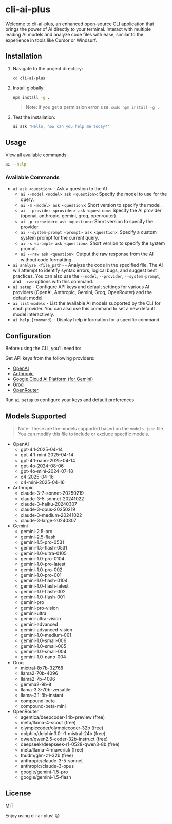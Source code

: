 # cli-ai-plus

Welcome to cli-ai-plus, an enhanced open-source CLI application that brings the power of AI directly to your terminal. Interact with multiple leading AI models and analyze code files with ease, similar to the experience in tools like Cursor or Windsurf.

## Installation

1.  Navigate to the project directory:

    ```bash
    cd cli-ai-plus
    ```

2.  Install globally:

    ```bash
    npm install -g .
    ```

    >   Note: If you get a permission error, use: `sudo npm install -g .`

3.  Test the installation:

    ```bash
    ai ask "Hello, how can you help me today?"
    ```

## Usage

View all available commands:

```bash
ai --help
```

### Available Commands

-   `ai ask <question>` - Ask a question to the AI
    -   `ai --model <model> ask <question>`: Specify the model to use for the query.
    -   `ai -m <model> ask <question>`: Short version to specify the model.
    -   `ai --provider <provider> ask <question>`: Specify the AI provider (openai, anthropic, gemini, groq, openrouter).
    -   `ai -p <provider> ask <question>`: Short version to specify the provider.
    -   `ai --system-prompt <prompt> ask <question>`: Specify a custom system prompt for the current query.
    -   `ai -s <prompt> ask <question>`: Short version to specify the system prompt.
    -   `ai --raw ask <question>`: Output the raw response from the AI without code formatting.
-   `ai analyze <file_path>` - Analyze the code in the specified file. The AI will attempt to identify syntax errors, logical bugs, and suggest best practices. You can also use the `--model`, `--provider`, `--system-prompt`, and `--raw` options with this command.
-   `ai setup` - Configure API keys and default settings for various AI providers (OpenAI, Anthropic, Gemini, Groq, OpenRouter) and the default model.
-   `ai list-models` - List the available AI models supported by the CLI for each provider. You can also use this command to set a new default model interactively.
-   `ai help [command]` - Display help information for a specific command.

## Configuration

Before using the CLI, you'll need to:

Get API keys from the following providers:

-   [OpenAI](https://platform.openai.com/api-keys)
-   [Anthropic](https://console.anthropic.com/settings/keys)
-   [Google Cloud AI Platform (for Gemini)](https://console.cloud.google.com/apis/credentials)
-   [Groq](https://console.groq.com/keys)
-   [OpenRouter](https://openrouter.ai/keys)

Run `ai setup` to configure your keys and default preferences.

## Models Supported

>   Note: These are the models supported based on the `models.json` file. You can modify this file to include or exclude specific models.

-   OpenAI
    -   gpt-4.1-2025-04-14
    -   gpt-4.1-mini-2025-04-14
    -   gpt-4.1-nano-2025-04-14
    -   gpt-4o-2024-08-06
    -   gpt-4o-mini-2024-07-18
    -   o4-2025-04-16
    -   o4-mini-2025-04-16
-   Anthropic
    -   claude-3-7-sonnet-20250219
    -   claude-3-5-sonnet-20241022
    -   claude-3-haiku-20240307
    -   claude-3-opus-20250219
    -   claude-3-medium-20241022
    -   claude-3-large-20240307
-   Gemini
    -   gemini-2.5-pro
    -   gemini-2.5-flash
    -   gemini-1.5-pro-0531
    -   gemini-1.5-flash-0531
    -   gemini-1.0-ultra-0105
    -   gemini-1.0-pro-0104
    -   gemini-1.0-pro-latest
    -   gemini-1.0-pro-002
    -   gemini-1.0-pro-001
    -   gemini-1.0-flash-0104
    -   gemini-1.0-flash-latest
    -   gemini-1.0-flash-002
    -   gemini-1.0-flash-001
    -   gemini-pro
    -   gemini-pro-vision
    -   gemini-ultra
    -   gemini-ultra-vision
    -   gemini-advanced
    -   gemini-advanced-vision
    -   gemini-1.0-medium-001
    -   gemini-1.0-small-006
    -   gemini-1.0-small-005
    -   gemini-1.0-small-004
    -   gemini-1.0-nano-004
-   Groq
    -   mixtral-8x7b-32768
    -   llama2-70b-4096
    -   llama2-7b-4096
    -   gemma2-9b-it
    -   llama-3.3-70b-versatile
    -   llama-3.1-8b-instant
    -   compound-beta
    -   compound-beta-mini
-   OpenRouter
    -   agentica/deepcoder-14b-preview (free)
    -   meta/llama-4-scout (free)
    -   olympiccoder/olympiccoder-32b (free)
    -   dolphin/dolphin3.0-r1-mistral-24b (free)
    -   qwen/qwen2.5-coder-32b-instruct (free)
    -   deepseek/deepseek-r1-0528-qwen3-8b (free)
    -   meta/llama-4-maverick (free)
    -   thudm/glm-z1-32b (free)
    -   anthropic/claude-3-5-sonnet
    -   anthropic/claude-3-opus
    -   google/gemini-1.5-pro
    -   google/gemini-1.5-flash

## License

MIT

Enjoy using cli-ai-plus! 😊